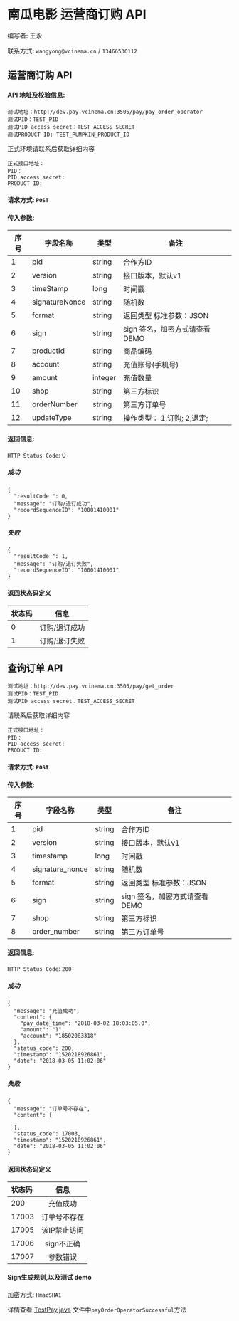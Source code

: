 # 南瓜电影 运营商订购 API

编写者: 王永 

联系方式: `wangyong@vcinema.cn` / `13466536112`


## 运营商订购 API

#### API 地址及校验信息: 

```
测试地址：http://dev.pay.vcinema.cn:3505/pay/pay_order_operator
测试PID：TEST_PID
测试PID access secret：TEST_ACCESS_SECRET
测试PRODUCT ID: TEST_PUMPKIN_PRODUCT_ID
```

正式环境请联系后获取详细内容

```
正式接口地址：
PID：
PID access secret:
PRODUCT ID: 
```


#### 请求方式: `POST`

#### 传入参数:

序号  | 字段名称 |   类型   | 备注
---- | ------- | ------ | -----
  1  |  pid    | string  | 合作方ID
  2  | version | string | 接口版本，默认v1
  3  | timeStamp | long   | 时间戳
  4  | signatureNonce  | string | 随机数
  5  | format    | string |  返回类型 标准参数：JSON
  6  | sign | string | sign 签名，加密方式请查看DEMO
  7  | productId | string | 商品编码 
  8  | account | string | 充值账号(手机号)
  9  | amount | integer | 充值数量
  10  | shop | string | 第三方标识
  11  | orderNumber | string | 第三方订单号
  12  | updateType | string | 操作类型： 1,订购; 2,退定;




#### 返回信息:

`HTTP Status Code`: 0

##### 成功

```
{
  "resultCode ": 0,
  "message": "订购/退订成功",
  "recordSequenceID": "10001410001"
}

```

##### 失败

```
{
  "resultCode ": 1,
  "message": "订购/退订失败",
  "recordSequenceID": "10001410001"
}

```

#### 返回状态码定义

| 状态码  | 信息  |  
| :------------ |:---------------:| 
| 0      | 订购/退订成功 | 
| 1      | 订购/退订失败|


## 查询订单 API

```
测试地址：http://dev.pay.vcinema.cn:3505/pay/get_order
测试PID：TEST_PID
测试PID access secret：TEST_ACCESS_SECRET
```

请联系后获取详细内容

```
正式接口地址：
PID：
PID access secret:
PRODUCT ID: 
```

#### 请求方式: `POST`

#### 传入参数:

序号  | 字段名称 |   类型   | 备注
---- | ------- | ------ | -----
  1  |  pid    | string  | 合作方ID
  2  | version | string | 接口版本，默认v1
  3  | timestamp | long   | 时间戳
  4  | signature_nonce  | string | 随机数
  5  | format    | string |  返回类型 标准参数：JSON
  6  | sign | string | sign 签名，加密方式请查看DEMO
  7  | shop | string | 第三方标识
  8  | order_number | string | 第三方订单号

#### 返回信息:

`HTTP Status Code`: `200`

##### 成功

```
{
  "message": "充值成功",
  "content": {
    "pay_date_time": "2018-03-02 18:03:05.0",
    "amount": "1",
    "account": "18502083318"
  },
  "status_code": 200,
  "timestamp": "1520218926861",
  "date": "2018-03-05 11:02:06"
}
```

##### 失败

```
{
  "message": "订单号不存在",
  "content": {

  },
  "status_code": 17003,
  "timestamp": "1520218926861",
  "date": "2018-03-05 11:02:06"
}
```

#### 返回状态码定义

| 状态码  | 信息  |  
| :------------ |:---------------:| 
| 200      | 充值成功 | 
| 17003      | 订单号不存在 |
| 17005      | 该IP禁止访问        |
| 17006      | sign不正确        |
| 17007     | 参数错误        |



#### Sign生成规则,以及测试 demo

加密方式: `HmacSHA1`

详情查看 [TestPay.java](https://github.com/pumpkin-movie/pumpkin_partner_api_demo/blob/master/src/test/java/cn/vcinema/partner/TestPay.java) 文件中`payOrderOperatorSuccessful`方法
